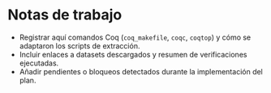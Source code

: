 # Notas de trabajo

- Registrar aquí comandos Coq (`coq_makefile`, `coqc`, `coqtop`) y cómo se adaptaron los scripts de extracción.
- Incluir enlaces a datasets descargados y resumen de verificaciones ejecutadas.
- Añadir pendientes o bloqueos detectados durante la implementación del plan.

